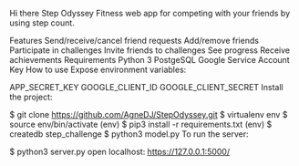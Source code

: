 Hi there
Step Odyssey
Fitness web app for competing with your friends by using step count.

Features
Send/receive/cancel friend requests
Add/remove friends
Participate in challenges
Invite friends to challenges
See progress
Receive achievements
Requirements
Python 3
PostgeSQL
Google Service Account Key
How to use
Expose environment variables:

APP_SECRET_KEY
GOOGLE_CLIENT_ID
GOOGLE_CLIENT_SECRET
Install the project:

$ git clone https://github.com/AgneDJ/StepOdyssey.git
$ virtualenv env
$ source env/bin/activate
(env) $ pip3 install -r requirements.txt
(env) $ createdb step_challenge
$ python3 model.py
To run the server:

$ python3 server.py
open localhost: https://127.0.0.1:5000/
